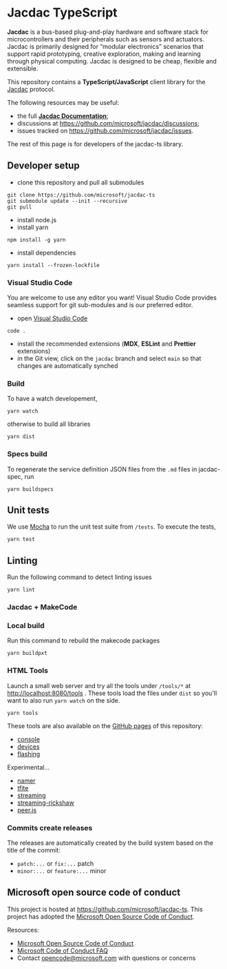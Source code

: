 # Jacdac TypeScript

**Jacdac** is a bus-based plug-and-play hardware and software stack for microcontrollers and their peripherals such as sensors and actuators. Jacdac is primarily designed for “modular electronics” scenarios that support rapid prototyping, creative exploration, making and learning through physical computing. Jacdac is designed to be cheap, flexible and extensible.

This repository contains a **TypeScript/JavaScript** client library for the [Jacdac](https://aka.ms/jacdac) protocol.

The following resources may be useful:
* the full **[Jacdac Documentation](https://aka.ms/jacdac/)**;
* discussions at https://github.com/microsoft/jacdac/discussions;
* issues tracked on https://github.com/microsoft/jacdac/issues.

The rest of this page is for developers of the jacdac-ts library.

## Developer setup

* clone this repository and pull all submodules
```
git clone https://github.com/microsoft/jacdac-ts
git submodule update --init --recursive
git pull
```
* install node.js
* install yarn
```
npm install -g yarn
```
* install dependencies
```
yarn install --frozen-lockfile
```

### Visual Studio Code

You are welcome to use any editor you want! Visual Studio Code
provides seamless support for git sub-modules and is our preferred editor.

* open [Visual Studio Code](https://code.visualstudio.com/)
```
code .
```
* install the recommended extensions (**MDX**, **ESLint** and **Prettier** extensions)
* in the Git view, click on the ``jacdac`` branch and select ``main`` so that changes are automatically synched

### Build

To have a watch developement,

```
yarn watch
```

otherwise to build all libraries

```
yarn dist
```

### Specs build

To regenerate the service definition JSON files from the ``.md`` files in jacdac-spec,
run

```
yarn buildspecs
```

## Unit tests

We use [Mocha](https://mochajs.org/) to run the unit test suite from ``/tests``. To execute the tests,

```
yarn test
```

## Linting

Run the following command to detect linting issues

```
yarn lint
```

### Jacdac + MakeCode

### Local build

Run this command to rebuild the makecode packages

```
yarn buildpxt
```

### HTML Tools

Launch a small web server and 
try all the tools under ``/tools/*`` at [http://localhost:8080/tools](http://localhost:8080/tools) . These tools load the files under ``dist`` so you'll want 
to also run ``yarn watch`` on the side.

```
yarn tools
```

These tools are also available on the [GitHub pages](https://microsoft.github.io/jacdac-ts/) of this repository:

* [console](https://microsoft.github.io/jacdac-ts/tools/console.html)
* [devices](https://microsoft.github.io/jacdac-ts/tools/devices.html)
* [flashing](https://microsoft.github.io/jacdac-ts/tools/flashing.html)

Experimental...

* [namer](https://microsoft.github.io/jacdac-ts/tools/namer.html)
* [tfite](https://microsoft.github.io/jacdac-ts/tools/tflite.html)
* [streaming](https://microsoft.github.io/jacdac-ts/tools/streaming.html)
* [streaming-rickshaw](https://microsoft.github.io/jacdac-ts/tools/streaming-rickshaw.html)
* [peer.js](https://microsoft.github.io/jacdac-ts/tools/peerjs.html)

### Commits create releases

The releases are automatically created by the build system based on the title of the commit:

* ``patch:...`` or ``fix:...``  patch
* ``minor:...`` or ``feature:...`` minor

## Microsoft open source code of conduct

This project is hosted at https://github.com/microsoft/jacdac-ts. 
This project has adopted the 
[Microsoft Open Source Code of Conduct](https://opensource.microsoft.com/codeofconduct/).

Resources:

- [Microsoft Open Source Code of Conduct](https://opensource.microsoft.com/codeofconduct/)
- [Microsoft Code of Conduct FAQ](https://opensource.microsoft.com/codeofconduct/faq/)
- Contact [opencode@microsoft.com](mailto:opencode@microsoft.com) with questions or concerns

